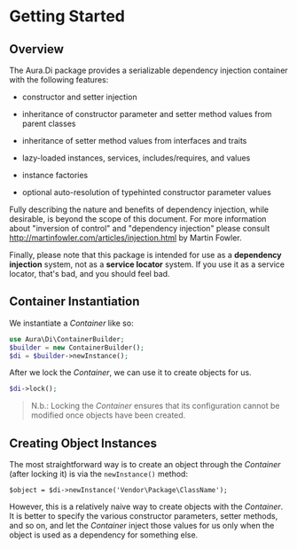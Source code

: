 # Getting Started

## Overview

The Aura.Di package provides a serializable dependency injection container
with the following features:

- constructor and setter injection

- inheritance of constructor parameter and setter method values from parent classes

- inheritance of setter method values from interfaces and traits

- lazy-loaded instances, services, includes/requires, and values

- instance factories

- optional auto-resolution of typehinted constructor parameter values

Fully describing the nature and benefits of dependency injection, while
desirable, is beyond the scope of this document. For more information about
"inversion of control" and "dependency injection" please consult
<http://martinfowler.com/articles/injection.html> by Martin Fowler.

Finally, please note that this package is intended for use as a **dependency injection** system, not as a **service locator** system. If you use it as a service locator, that's bad, and you should feel bad.

## Container Instantiation

We instantiate a _Container_ like so:

```php
use Aura\Di\ContainerBuilder;
$builder = new ContainerBuilder();
$di = $builder->newInstance();
```

After we lock the _Container_, we can use it to create objects for us.

```php
$di->lock();
```

> N.b.: Locking the _Container_ ensures that its configuration cannot be modified once objects have been created.

## Creating Object Instances

The most straightforward way is to create an object through the _Container_ (after locking it) is via the `newInstance()` method:

```
$object = $di->newInstance('Vendor\Package\ClassName');
```

However, this is a relatively naive way to create objects with the _Container_. It is better to specify the various constructor parameters, setter methods, and so on, and let the _Container_ inject those values for us only when the object is used as a dependency for something else.
